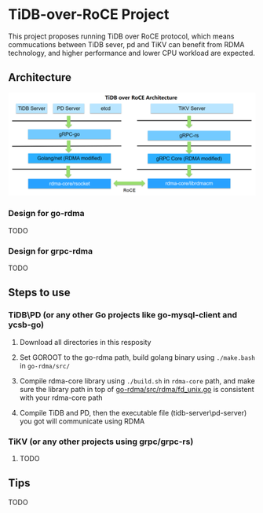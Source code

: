 # TiDB-over-RoCE Project

This project proposes running TiDB over RoCE protocol, which means commucations between TiDB sever, pd and TiKV can benefit from RDMA technology, and higher performance and lower CPU workload are expected.

## Architecture

![tidb-over-roce-arch](./images/tidboverroce-architecture.png)

### Design for go-rdma

TODO
### Design for grpc-rdma

TODO

## Steps to use

### TiDB\PD (or any other Go projects like go-mysql-client and ycsb-go)

1. Download all directories in this resposity

2. Set GOROOT to the go-rdma path, build golang binary using `./make.bash` in `go-rdma/src/`

3. Compile rdma-core library using `./build.sh` in `rdma-core` path, and make sure the library path in top of [go-rdma/src/rdma/fd_unix.go](./go-rdma/src/rdma/fd_unix.go) is consistent with your rdma-core path

4. Compile TiDB and PD, then the executable file (tidb-server\pd-server) you got will communicate using RDMA 

### TiKV (or any other projects using grpc/grpc-rs)

1. TODO

## Tips

TODO

